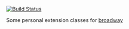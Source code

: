 [![Build Status](https://travis-ci.org/Miliooo/MilioCQRSES.svg)](https://travis-ci.org/Miliooo/MilioCQRSES)

Some personal extension classes for [broadway](https://github.com/qandidate-labs/broadway)
